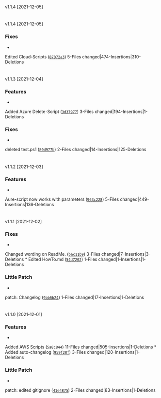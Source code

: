 #
v1.1.4
[2021-12-05]



#
v1.1.4
[2021-12-05]


### Fixes

*
Edited Cloud-Scripts
([`87072a3`](https://github.com/Kaimodo/Screeps-launcher-Docker-compose-grafana/commit/87072a3e77f04e7f23f2ec7cb40095624ba8993f))
5-Files changed|474-Insertions|310-Deletions

#
v1.1.3
[2021-12-04]

### Features

*
Added Azure Delete-Script
([`3d37977`](https://github.com/Kaimodo/Screeps-launcher-Docker-compose-grafana/commit/3d3797707f75e0bba1bd910174dca2177a415e77))
3-Files changed|194-Insertions|1-Deletions

### Fixes

*
deleted test.ps1
([`80d977b`](https://github.com/Kaimodo/Screeps-launcher-Docker-compose-grafana/commit/80d977bf45d53b60a7166506ac0a58d85cd4a841))
2-Files changed|14-Insertions|125-Deletions

#
v1.1.2
[2021-12-03]

### Features

*
Aure-script now works with parameters
([`963c228`](https://github.com/Kaimodo/Screeps-launcher-Docker-compose-grafana/commit/963c228bbc38d4b447a11d2b1ee76ef5105741ba))
5-Files changed|449-Insertions|136-Deletions


#
v1.1.1
[2021-12-02]


### Fixes

*
Changed wording on ReadMe.
([`bac11b9`](https://github.com/Kaimodo/Screeps-launcher-Docker-compose-grafana/commit/bac11b9193b71b34886ed43c39a63bb0440bc85b))
3-Files changed|7-Insertions|3-Deletions
*
Edited HowTo.md
([`54d7202`](https://github.com/Kaimodo/Screeps-launcher-Docker-compose-grafana/commit/54d7202636e578bd7b75359feb80ad4284785756))
1-Files changed|1-Insertions|1-Deletions

### Little Patch

*
patch: Changelog
([`9bb6b24`](https://github.com/Kaimodo/Screeps-launcher-Docker-compose-grafana/commit/9bb6b24e93126e219b32b0862353b7bb3a52746c))
1-Files changed|17-Insertions|1-Deletions
#
v1.1.0
[2021-12-01]

### Features

*
Added AWS Scripts
([`5a8c844`](https://github.com/Kaimodo/Screeps-launcher-Docker-compose-grafana/commit/5a8c8445bac537d0f7fb8aa3b54662fb26f313a6))
11-Files changed|505-Insertions|1-Deletions
*
Added auto-changelog
([`959f28f`](https://github.com/Kaimodo/Screeps-launcher-Docker-compose-grafana/commit/959f28f83e6e6738f78968f71104cbe45c6f3030))
3-Files changed|120-Insertions|1-Deletions


### Little Patch

*
patch: edited gitignore
([`41e4875`](https://github.com/Kaimodo/Screeps-launcher-Docker-compose-grafana/commit/41e4875acc76cd56ef862c2e8839a6db2b8d6e05))
2-Files changed|83-Insertions|1-Deletions
